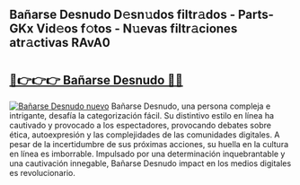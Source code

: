 ## Bañarse Desnudo D𝚎sn𝚞dos filtr𝚊dos - Parts-GKx Vid𝚎os f𝚘tos - N𝚞evas filtr𝚊ciones atr𝚊ctivas RAvA0

# <h2><a href="http://mb40w4s.tromn.icu/?c=Ba%c3%b1arse+Desnudo">🔗👉👉👉 Bañarse Desnudo 🔗🔗</a></h2>

[![Bañarse Desnudo nuevo](https://i.imgur.com/pEAQMta.gif)](http://mb40w4s.tromn.icu/?c=Ba%c3%b1arse+Desnudo)
Bañarse Desnudo, una persona compleja e intrigante, desafía la categorización fácil. Su distintivo estilo en línea ha cautivado y provocado a los espectadores, provocando debates sobre ética, autoexpresión y las complejidades de las comunidades digitales. A pesar de la incertidumbre de sus próximas acciones, su huella en la cultura en línea es imborrable. Impulsado por una determinación inquebrantable y una cautivación innegable, Bañarse Desnudo impact en los medios digitales es revolucionario.
